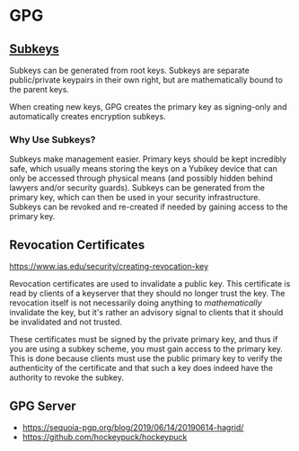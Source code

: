 # GPG

## [Subkeys](https://wiki.debian.org/Subkeys#:~:text=In%20other%20words%2C%20subkeys%20are,mails%20with%20GnuPG%20at%20all.)

Subkeys can be generated from root keys. Subkeys are separate public/private keypairs in their own right, but are mathematically bound to the parent keys.

When creating new keys, GPG creates the primary key as signing-only and automatically creates encryption subkeys.

### Why Use Subkeys?

Subkeys make management easier. Primary keys should be kept incredibly safe, which usually means storing the keys on a Yubikey device that can only be accessed through physical means (and possibly hidden behind lawyers and/or security guards). Subkeys can be generated from the primary key, which can then be used in your security infrastructure. Subkeys can be revoked and re-created if needed by gaining access to the primary key.

## Revocation Certificates

https://www.ias.edu/security/creating-revocation-key

Revocation certificates are used to invalidate a public key. This certificate is read by clients of a keyserver that they should no longer trust the key. The revocation itself is not necessarily doing anything to _mathematically_ invalidate the key, but it's rather an advisory signal to clients that it should be invalidated and not trusted.

These certificates must be signed by the private primary key, and thus if you are using a subkey scheme, you must gain access to the primary key. This is done because clients must use the public primary key to verify the authenticity of the certificate and that such a key does indeed have the authority to revoke the subkey.

## GPG Server

- https://sequoia-pgp.org/blog/2019/06/14/20190614-hagrid/
- https://github.com/hockeypuck/hockeypuck

